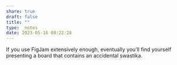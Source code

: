 ```yaml
---
share: true
draft: false
title: ""
type: _notes
date: 2023-05-16 08:22:28
---
```


If you use FigJam extensively enough, eventually you’ll find yourself presenting a board that contains an accidental swastika. 
